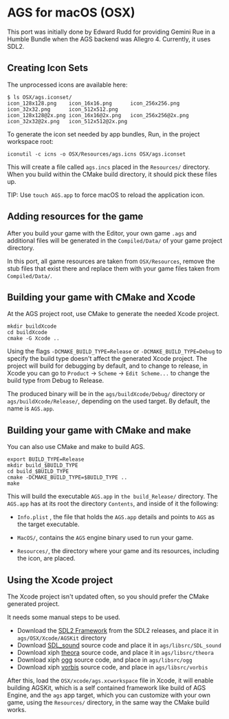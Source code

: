 # AGS for macOS (OSX)

This port was initially done by Edward Rudd for providing Gemini Rue in a Humble Bundle when the AGS backend was Allegro 4. Currently, it uses SDL2.

## Creating Icon Sets

The unprocessed icons are available here:

    $ ls OSX/ags.iconset/
    icon_128x128.png	icon_16x16.png		icon_256x256.png	icon_32x32.png		icon_512x512.png
    icon_128x128@2x.png	icon_16x16@2x.png	icon_256x256@2x.png	icon_32x32@2x.png	icon_512x512@2x.png

To generate the icon set needed by app bundles, Run, in the project workspace root:

    iconutil -c icns -o OSX/Resources/ags.icns OSX/ags.iconset

This will create a file called `ags.incs` placed in the `Resources/` directory.
When you build within the CMake build directory, it should pick these files up.

TIP: Use `touch AGS.app` to force macOS to reload the application icon.


## Adding resources for the game

After you build your game with the Editor, your own game `.ags` and additional files will be generated in the `Compiled/Data/` of your game project directory.

In this port, all game resources are taken from `OSX/Resources`, remove the stub files that exist there and replace them with your game files taken from `Compiled/Data/`.


## Building your game with CMake and Xcode

At the AGS project root, use CMake to generate the needed Xcode project.
```
mkdir buildXcode
cd buildXcode
cmake -G Xcode ..
```

Using the flags `-DCMAKE_BUILD_TYPE=Release` or `-DCMAKE_BUILD_TYPE=Debug` to specify the build type doesn't affect the generated Xcode project. 
The project will build for debugging by default, and to change to release, in Xcode you can go to `Product` -> `Scheme` -> `Edit Scheme...` to change the build type from Debug to Release.

The produced binary will be in the `ags/buildXcode/Debug/` directory or `ags/buildXcode/Release/`, depending on the used target. 
By default, the name is `AGS.app`.


## Building your game with CMake and make

You can also use CMake and make to build AGS. 

```
export BUILD_TYPE=Release
mkdir build_$BUILD_TYPE
cd build_$BUILD_TYPE
cmake -DCMAKE_BUILD_TYPE=$BUILD_TYPE ..
make
```

This will build the executable `AGS.app` in `the build_Release/` directory. The `AGS.app` has at its root the directory `Contents`, and inside of it the following:

- `Info.plist` , the file that holds the `AGS.app` details and points to `AGS` as the target executable.

- `MacOS/`, contains the `AGS` engine binary used to run your game.

- `Resources/`, the directory where your game and its resources, including the icon, are placed.


## Using the Xcode project

The Xcode project isn't updated often, so you should prefer the CMake generated project. 

It needs some manual steps to be used.

- Download the [SDL2 Framework](https://github.com/libsdl-org/SDL/releases/download/release-2.24.1/SDL2-2.24.1.dmg) from the SDL2 releases, and place it in `ags/OSX/Xcode/AGSKit` directory
- Download [SDL_sound](https://github.com/icculus/SDL_sound/archive/8d96d4cc0e1df35835a222ee51a7c32f273ec63e.zip) source code and place it in `ags/libsrc/SDL_sound`
- Download xiph [theora](https://github.com/xiph/theora/archive/7180717276af1ebc7da15c83162d6c5d6203aabf.tar.gz) source code, and place it in `ags/libsrc/theora`
- Download xiph [ogg](https://github.com/xiph/ogg/archive/refs/tags/v1.3.5.tar.gz		) source code, and place in `ags/libsrc/ogg`
- Download xiph [vorbis](https://github.com/xiph/vorbis/archive/84c023699cdf023a32fa4ded32019f194afcdad0.tar.gz) source code, and place in `ags/libsrc/vorbis`

After this, load the `OSX/xcode/ags.xcworkspace` file in Xcode, it will enable building AGSKit, which is a self contained framework like build of AGS Engine, and the `ags` app target, which you can customize with your own game, using the `Resources/` directory, in the same way the CMake build works.
